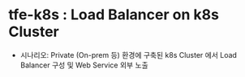 # tfe-k8s : Load Balancer on k8s Cluster

- 시나리오: Private (On-prem 등) 환경에 구축된 k8s Cluster 에서 Load Balancer 구성 및 Web Service 외부 노출  

